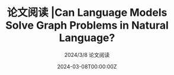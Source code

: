---
title: 论文阅读 |Can Language Models Solve Graph Problems in Natural Language? 
subtitle: 2024/3/8 论文阅读
# Summary for listings and search engines
summary: LLMs论文阅读
# Link this post with a project
# projects: []

# Date published
date: '2024-03-08T00:00:00Z'

# Date updated
lastmod: '2024-3-15T00:00:00Z'

# Is this an unpublished draft?
# draft: false

# Show this page in the Featured widget?
featured: false

# Featured image
# Place an image named `featured.jpg/png` in this page's folder and customize its options here.
image:
  caption: 'Image credit: 取自文章'
  focal_point: ''
  placement: 2
  preview_only: false

authors:
  - Ares
  

tags:
  - 论文解读
  - LLMs


---